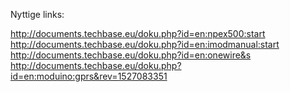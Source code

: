 Nyttige links:

http://documents.techbase.eu/doku.php?id=en:npex500:start
http://documents.techbase.eu/doku.php?id=en:imodmanual:start
http://documents.techbase.eu/doku.php?id=en:onewire&s
http://documents.techbase.eu/doku.php?id=en:moduino:gprs&rev=1527083351
